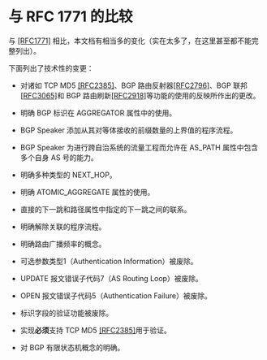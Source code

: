 # 与 RFC 1771 的比较

与 [[RFC1771]](https://www.rfc-editor.org/rfc/rfc1771.html) 相比，本文档有相当多的变化（实在太多了，在这里甚至都不能完整列出）。

下面列出了技术性的变更：

* 对诸如 TCP MD5 [[RFC2385]](https://www.rfc-editor.org/rfc/rfc2385.html)、BGP 路由反射器[[RFC2796]](https://www.rfc-editor.org/rfc/rfc2796.html)、BGP 联邦[[RFC3065]](https://www.rfc-editor.org/rfc/rfc3065.html)和 BGP 路由刷新[[RFC2918]](https://www.rfc-editor.org/rfc/rfc2918.html)等功能的使用的反映所作出的更改。

* 明确 BGP 标识在 AGGREGATOR 属性中的使用。

* BGP Speaker 添加从其对等体接收的前缀数量的上界值的程序流程。

* BGP Speaker 为进行跨自治系统的流量工程而允许在 AS_PATH 属性中包含多个自身 AS 号的能力。

* 明确多种类型的 NEXT_HOP。

* 明确 ATOMIC_AGGREGATE 属性的使用。

* 直接的下一跳和路径属性中指定的下一跳之间的联系。

* 明确解除关联的程序流程。

* 明确路由广播频率的概念。

* 可选参数类型1（Authentication Information）被废除。

* UPDATE 报文错误子代码7（AS Routing Loop）被废除。

* OPEN 报文错误子代码5（Authentication Failure）被废除。

* 标识字段的验证功能被废除。

* 实现**必须**支持 TCP MD5 [[RFC2385]](https://www.rfc-editor.org/rfc/rfc2385.html)用于验证。

* 对 BGP 有限状态机概念的明确。